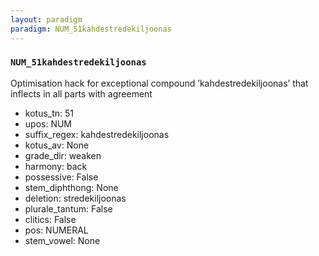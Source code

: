 ```yaml
---
layout: paradigm
paradigm: NUM_51kahdestredekiljoonas
---
```

### ` NUM_51kahdestredekiljoonas `

Optimisation hack for exceptional compound ’kahdestredekiljoonas’ that inflects in all parts with agreement
* kotus_tn: 51
* upos: NUM
* suffix_regex: kahdestredekiljoonas
* kotus_av: None
* grade_dir: weaken
* harmony: back
* possessive: False
* stem_diphthong: None
* deletion: stredekiljoonas
* plurale_tantum: False
* clitics: False
* pos: NUMERAL
* stem_vowel: None
